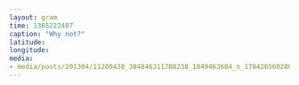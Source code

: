 ```yaml
---
layout: gram
time: 1365222487
caption: "Why not?"
latitude: 
longitude: 
media:
- media/posts/201304/11280438_384846311708238_1849463684_n_17842656028000351.jpg
---
```

